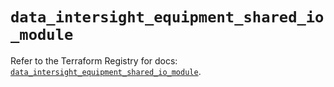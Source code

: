 # `data_intersight_equipment_shared_io_module`

Refer to the Terraform Registry for docs: [`data_intersight_equipment_shared_io_module`](https://registry.terraform.io/providers/ciscodevnet/intersight/1.0.71/docs/data-sources/equipment_shared_io_module).
